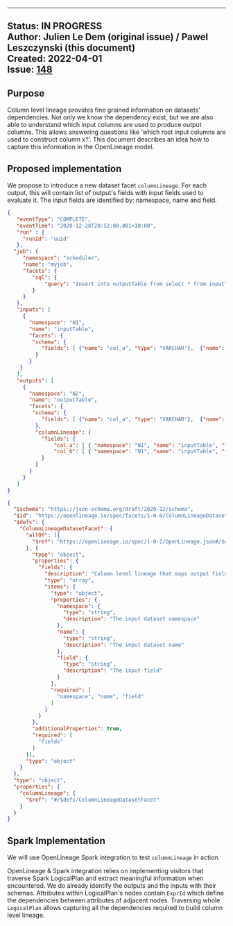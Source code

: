 <!-- SPDX-License-Identifier: Apache-2.0 -->

---
Status: IN PROGRESS  
Author: Julien Le Dem (original issue) / Pawel Leszczynski (this document)  
Created: 2022-04-01  
Issue: [148](https://github.com/OpenLineage/OpenLineage/issues/148)
---

## Purpose

Column level lineage provides fine grained information on datasets' dependencies. Not only we know the dependency exist, but we are also able to understand which input columns are used to produce output columns. This allows answering questions like ‘which root input columns are used to construct column x?’. This document describes an idea how to capture this information in the OpenLineage model.

## Proposed implementation

We propose to introduce a new dataset facet `columnLineage`. For each output, this will contain list of output's fields with input fields used to evaluate it. The input fields are identified by: namespace, name and field.

```json
{
   "eventType": "COMPLETE",
   "eventTime": "2020-12-28T20:52:00.001+10:00",
   "run" : {
     "runId": "uuid"
   },
  "job": {
     "namespace": "scheduler",
     "name": "myjob",
     "facets": {
        "sql": {
            "query": "Insert into outputTable from select * from inputTable"
        }
     }
   },
   "inputs": [
     { 
       "namespace": "N1",
       "name": "inputTable",
       "facets": {
        "schema": {
           "fields": [ {"name": "col_a", "type": "VARCHAR"},  {"name": "col_b", "type": "int"}]
         }
       }
    }
   ],
   "outputs": [
     { 
       "namespace": "N2",
       "name": "outputTable",
       "facets": {
        "schema": {
           "fields": [ {"name": "col_a", "type": "VARCHAR"},  {"name": "col_b", "type": "int"}]
         },
         "columnLineage": {
           "fields": {
               "col_a": [ { "namespace": "N1", "name": "inputTable", "field": "col_a"} ],
               "col_b": [ { "namespace": "N1", "name": "inputTable", "field": "col_b" } ]
           }
         }
       }
     }
   ]
}
```

```json
{
  "$schema": "https://json-schema.org/draft/2020-12/schema",
  "$id": "https://openlineage.io/spec/facets/1-0-0/ColumnLineageDatasetFacet.json",
  "$defs": {
    "ColumnLineageDatasetFacet": {
      "allOf": [{
        "$ref": "https://openlineage.io/spec/1-0-2/OpenLineage.json#/$defs/DatasetFacet"
      }, {
        "type": "object",
        "properties": {
          "fields": {
            "description": "Column level lineage that maps output fields into input fields used to evaluate them.",
            "type": "array",
            "items": {
              "type": "object",
              "properties": {
                "namespace": {
                  "type": "string",
                  "description": "The input dataset namespace"
                },
                "name": {
                  "type": "string",
                  "description": "The input dataset name"
                },
                "field": {
                  "type": "string",
                  "description": "The input field"
                }
              },
              "required": [
                "namespace", "name", "field"
              ]
            }
          }
        },
        "additionalProperties": true,
        "required": [
          "fields"
        ]
      }],
      "type": "object"
    }
  },
  "type": "object",
  "properties": {
    "columnLineage": {
      "$ref": "#/$defs/ColumnLineageDatasetFacet"
    }
  }
}
```


## Spark Implementation

We will use OpenLineage Spark integration to test `columnLineage` in action. 

OpenLineage & Spark integration relies on implementing visitors that traverse Spark LogicalPlan and extract meaningful information when encountered. We do already identify the outputs and the inputs with their schemas. Attributes within LogicalPlan's nodes contain `ExprId` which define the dependencies between attributes of adjacent nodes. Traversing whole `LogicalPlan` allows capturing all the dependencies required to build column level lineage.

